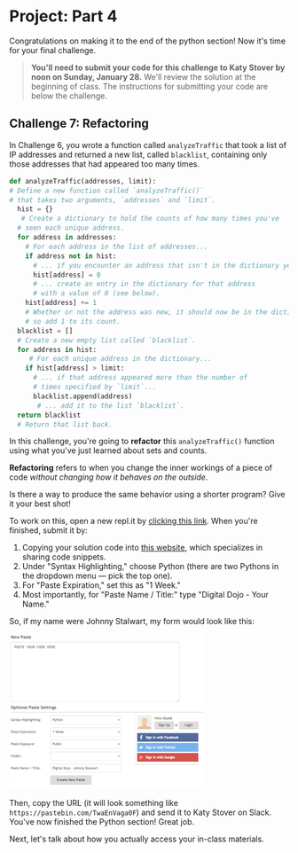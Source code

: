 # Project: Part 4

Congratulations on making it to the end of the python section! Now it's time for your final challenge.

> **You'll need to submit your code for this challenge to Katy Stover by noon on Sunday, January 28.** We'll review the solution at the beginning of class. The instructions for submitting your code are below the challenge.

## Challenge 7: Refactoring

In Challenge 6, you wrote a function called `analyzeTraffic` that took a list of IP addresses and returned a new list, called `blacklist`, containing only those addresses that had appeared too many times.

```python
def analyzeTraffic(addresses, limit):
# Define a new function called `analyzeTraffic()`
# that takes two arguments, `addresses` and `limit`.
  hist = {}                    
   # Create a dictionary to hold the counts of how many times you've
  # seen each unique address.
  for address in addresses:
    # For each address in the list of addresses...
    if address not in hist:
      # ... if you encounter an address that isn't in the dictionary yet...
      hist[address] = 0     
      # ... create an entry in the dictionary for that address
      # with a value of 0 (see below).
    hist[address] += 1            
    # Whether or not the address was new, it should now be in the dictionary,
    # so add 1 to its count.
  blacklist = []                
  # Create a new empty list called `blacklist`.
  for address in hist:         
     # For each unique address in the dictionary...
    if hist[address] > limit:     
      # ... if that address appeared more than the number of
      # times specified by `limit`...
      blacklist.append(address)    
       # ... add it to the list `blacklist`.
  return blacklist              
  # Return that list back.
```

In this challenge, you're going to **refactor** this `analyzeTraffic()` function using what you've just learned about sets and counts.

**Refactoring** refers to when you change the inner workings of a piece of code _without changing how it behaves on the outside_.

Is there a way to produce the same behavior using a shorter program? Give it your best shot!

<!--
### Solution Code:
```python
def analyzeTraffic(addresses, limit):
# Define a new function called `analyzeTraffic()` that takes two arguments, `addresses` and `limit`.
  blacklist = []                        # Create a new empty list called `blacklist`.
  uniqueAddresses = set(addresses)      # Create a set of unique addresses from the original set of addresses.
  for address in uniqueAddresses:       # For each address in the set of unique addresses...
    if addresses.count(address) > limit:  # ... if that address appeared more than the number of times specified by `limit`...
      blacklist.append(address)             # ... add it to the list `blacklist`.
  return blacklist                      # Return the result, `blacklist`.
```
-->

To work on this, open a new repl.it by [clicking this link](https://repl.it/languages/python). When you're finished, submit it by:

1) Copying your solution code into [this website](https://pastebin.com/), which specializes in sharing code snippets.
2) Under "Syntax Highlighting," choose Python (there are two Pythons in the dropdown menu — pick the top one).
3) For "Paste Expiration," set this as "1 Week." <br>
4) Most importantly, for "Paste Name / Title:" type "Digital Dojo - Your Name."

So, if my name were Johnny Stalwart, my form would look like this:

![](assets/pastebin.png)

Then, copy the URL (it will look something like `https://pastebin.com/TwaEnVaga0F`) and send it to Katy Stover on Slack. You've now finished the Python section! Great job.

Next, let's talk about how you actually access your in-class materials.
